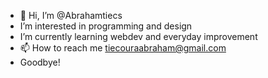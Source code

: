 - 👋 Hi, I’m @Abrahamtiecs
- I’m interested in programming and design
- I’m currently learning webdev and everyday improvement
- 📫 How to reach me tiecouraabraham@gmail.com
- Goodbye!

<!---
Abrahamtiecs/Abrahamtiecs is a ✨ special ✨ repository because its `README.md` (this file) appears on your GitHub profile.
You can click the Preview link to take a look at your changes.
--->

